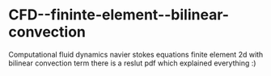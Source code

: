 # CFD--fininte-element--bilinear-convection
Computational fluid dynamics navier stokes equations finite element 2d with bilinear convection term
there is a reslut pdf which explained everything :)
